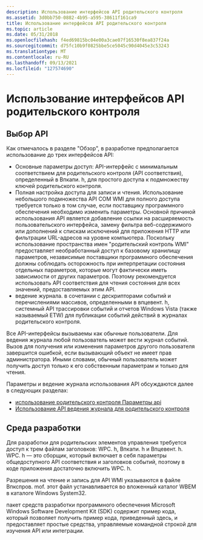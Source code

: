 ```yaml
---
description: Использование интерфейсов API родительского контроля
ms.assetid: 3d0bb750-0882-4b95-a595-38611f161ca9
title: Использование интерфейсов API родительского контроля
ms.topic: article
ms.date: 05/31/2018
ms.openlocfilehash: f4ed69815bc04e00a3cae07f16530f8ea837f24a
ms.sourcegitcommit: d75fc10b9f0825bbe5ce5045c90d4045e3c53243
ms.translationtype: MT
ms.contentlocale: ru-RU
ms.lasthandoff: 09/13/2021
ms.locfileid: "127574690"
---
```

# <a name="using-parental-controls-apis"></a>Использование интерфейсов API родительского контроля

## <a name="api-selection"></a>Выбор API

Как отмечалось в разделе "Обзор", в разработке предполагается использование до трех интерфейсов API:

-   Основные параметры доступ: API-интерфейс с минимальным соответствием для родительского контроля (API соответствия), определенный в Впкапи. h, для простого доступа к подмножеству ключей родительского контроля.
-   Полная настройка доступа для записи и чтения. Использование небольшого подмножества API COM WMI для полного доступа требуется только в том случае, если поставщику программного обеспечения необходимо изменить параметры. Основной причиной использования API является добавление ссылки на расширяемость пользовательского интерфейса, замену фильтра веб-содержимого или дополнений к спискам исключений для приложения HTTP или фильтрации URL-адресов на уровне компьютера. Поскольку использование пространства имен "родительский контроль WMI" предоставляет необработанный доступ к базовому хранилищу параметров, независимые поставщики программного обеспечения должны соблюдать осторожность при интерпретации состояния отдельных параметров, которые могут фактически иметь зависимости от других параметров. Поэтому рекомендуется использовать API соответствия для чтения состояния для всех значений, предоставляемых этим API.
-   ведение журнала. в сочетании с дескрипторами событий и перечислениями массивов, определенными в впцевент. h, системный API трассировки событий и отчетов Windows Vista (также называемый ETW) для публикации событий действий в журналах родительского контроля.

Все API-интерфейсы вызываемы как обычные пользователи. Для ведения журнала любой пользователь может вести журнал событий. Вызов для получения или изменения параметров другого пользователя завершится ошибкой, если вызывающий объект не имеет прав администратора. Иными словами, обычный пользователь может получить доступ только к его собственным параметрам и только для чтения.

Параметры и ведение журнала использования API обсуждаются далее в следующих разделах:

-   [использование родительского контроля Параметры api](using-parental-controls-settings-apis.md)
-   [Использование API ведения журнала для родительского контроля](using-logging-apis-for-parental-controls.md)

## <a name="development-environment"></a>Среда разработки

Для разработки для родительских элементов управления требуется доступ к трем файлам заголовков: WPC. h, Впкапи. h и Впцевент. h. WPC. h — это сборщик, который включает в себя параметры общедоступного API соответствия и заголовков событий, поэтому в коде приложения достаточно включить WPC. h.

Разрешения на чтение и запись для API WMI указываются в файле Впкспров. mof. этот файл устанавливается во вложенный каталог WBEM в каталоге Windows System32.

пакет средств разработки программного обеспечения Microsoft Windows Software Development Kit (SDK) содержит пример кода, который позволяет получить пример кода, приведенный здесь, и предоставляет простые средства, управляемые командной строкой для изучения API или интеграции.

 

 



